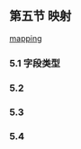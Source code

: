 ## 第五节 映射

[mapping](https://www.elastic.co/guide/en/elasticsearch/reference/current/mapping.html)

### 5.1 字段类型



### 5.2 




### 5.3 



### 5.4 


